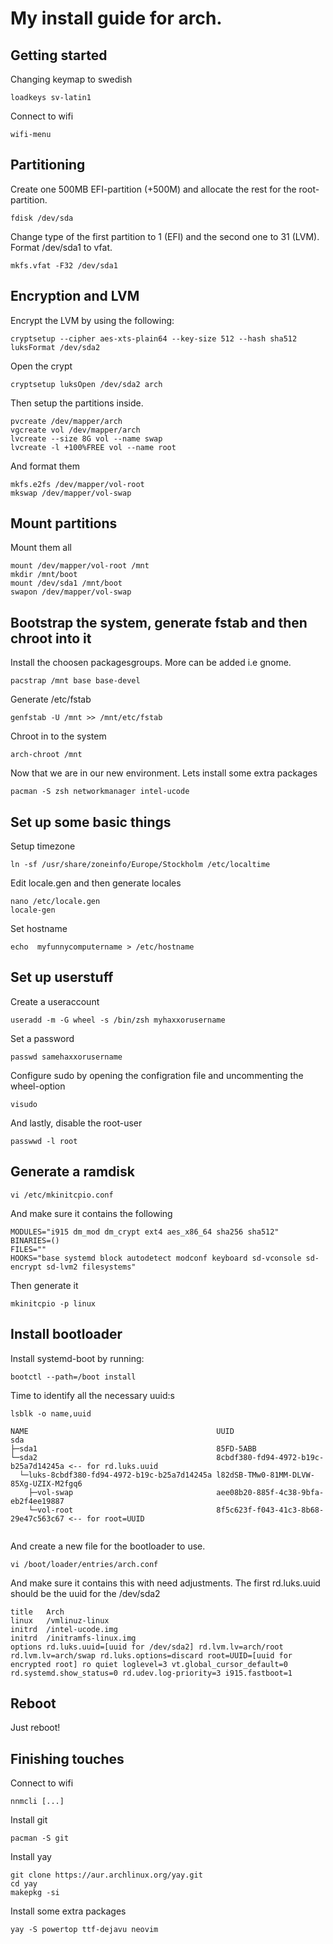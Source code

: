 # My install guide for arch.

## Getting started
Changing keymap to swedish  
```  
loadkeys sv-latin1   
```   

Connect to wifi
```
wifi-menu
```

## Partitioning
Create one 500MB EFI-partition (+500M) and allocate the rest for the root-partition.
```
fdisk /dev/sda
```

Change type of the first partition to 1 (EFI) and the second one to 31 (LVM).
Format /dev/sda1 to vfat.
```
mkfs.vfat -F32 /dev/sda1
```

## Encryption and LVM

Encrypt the LVM by using the following:  
```
cryptsetup --cipher aes-xts-plain64 --key-size 512 --hash sha512 luksFormat /dev/sda2
```

Open the crypt
```
cryptsetup luksOpen /dev/sda2 arch
```

Then setup the partitions inside.
```
pvcreate /dev/mapper/arch  
vgcreate vol /dev/mapper/arch  
lvcreate --size 8G vol --name swap  
lvcreate -l +100%FREE vol --name root  
```
And format them
```
mkfs.e2fs /dev/mapper/vol-root  
mkswap /dev/mapper/vol-swap
```

## Mount partitions

Mount them all
```
mount /dev/mapper/vol-root /mnt  
mkdir /mnt/boot  
mount /dev/sda1 /mnt/boot  
swapon /dev/mapper/vol-swap  
```

## Bootstrap the system, generate fstab and then chroot into it
Install the choosen packagesgroups. More can be added i.e gnome.
```
pacstrap /mnt base base-devel
```

Generate /etc/fstab
```
genfstab -U /mnt >> /mnt/etc/fstab
```

Chroot in to the system
```
arch-chroot /mnt
```

Now that we are in our new environment. Lets install some extra packages
```
pacman -S zsh networkmanager intel-ucode
```

## Set up some basic things
Setup timezone
```
ln -sf /usr/share/zoneinfo/Europe/Stockholm /etc/localtime
```

Edit locale.gen and then generate locales
```
nano /etc/locale.gen  
locale-gen
```

Set hostname
```
echo  myfunnycomputername > /etc/hostname
```

## Set up userstuff
Create a useraccount
```
useradd -m -G wheel -s /bin/zsh myhaxxorusername
```

Set a password
```
passwd samehaxxorusername
```

Configure sudo by opening the configration file and uncommenting the wheel-option
```
visudo
```
And lastly, disable the root-user
```
passwwd -l root
```
## Generate a ramdisk

```
vi /etc/mkinitcpio.conf
```

And make sure it contains the following
```
MODULES="i915 dm_mod dm_crypt ext4 aes_x86_64 sha256 sha512"  
BINARIES=()  
FILES=""  
HOOKS="base systemd block autodetect modconf keyboard sd-vconsole sd-encrypt sd-lvm2 filesystems"  
```

Then generate it
```
mkinitcpio -p linux
```

## Install bootloader
Install systemd-boot by running:
```
bootctl --path=/boot install
```

Time to identify all the necessary uuid:s
```
lsblk -o name,uuid  

NAME                                          UUID  
sda                                             
├─sda1                                        85FD-5ABB  
└─sda2                                        8cbdf380-fd94-4972-b19c-b25a7d14245a <-- for rd.luks.uuid  
  └─luks-8cbdf380-fd94-4972-b19c-b25a7d14245a l82dSB-TMw0-81MM-DLVW-85Xg-UZIX-M2fgq6  
    ├─vol-swap                                aee08b20-885f-4c38-9bfa-eb2f4ee19887  
    └─vol-root                                8f5c623f-f043-41c3-8b68-29e47c563c67 <-- for root=UUID  
  
```

And create a new file for the bootloader to use.
```
vi /boot/loader/entries/arch.conf
```

And make sure it contains this with need adjustments. The first rd.luks.uuid should be the uuid for the /dev/sda2
```
title	Arch  
linux	/vmlinuz-linux  
initrd	/intel-ucode.img  
initrd	/initramfs-linux.img  
options rd.luks.uuid=[uuid for /dev/sda2] rd.lvm.lv=arch/root rd.lvm.lv=arch/swap rd.luks.options=discard root=UUID=[uuid for encrypted root] ro quiet loglevel=3 vt.global_cursor_default=0 rd.systemd.show_status=0 rd.udev.log-priority=3 i915.fastboot=1  
```


## Reboot
Just reboot!

## Finishing touches 
Connect to wifi
```
nnmcli [...]
```
Install git
```
pacman -S git
```

Install yay
```
git clone https://aur.archlinux.org/yay.git  
cd yay  
makepkg -si  
```
Install some extra packages
```
yay -S powertop ttf-dejavu neovim
```






